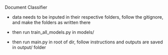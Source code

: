 Document Classifier

- data needs to be inputed in their respective folders, follow the gitignore, and make the folders as written there

- then run train_all_models.py in models/

- then run main.py in root of dir, follow instructions and outputs are saved in output/ folder
